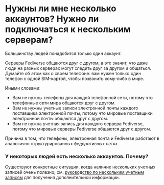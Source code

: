 # Нужны ли мне несколько аккаунтов? Нужно ли подключаться к нескольким серверам?
Большинству людей понадобится только один аккаунт.

Серверы Fediverse общаются друг с другом, а это значит, что даже люди на разных серверах могут следить друг за другом и общаться. Думайте об этом как о своем телефоне: вам нужен только один телефон с одной SIM-картой, чтобы позвонить кому-либо в мире.

Иными словами:

* Вам не нужны телефоны для каждой телефонной сети, потому что телефонные сети мира общаются друг с другом.
* Вам не нужны учетные записи электронной почты каждого поставщика электронной почты, потому что мировые поставщики электронной почты общаются друг с другом.
* Вам не нужна учетная запись для каждого сервера Fediverse, потому что мировые серверы Fediverse общаются друг с другом.

Причина в том, что телефоны, электронная почта и Fediverse работают в аналогично структурированных *федеративных сетях.*

### У некоторых людей есть несколько аккаунтов. Почему?
Существуют конкретные ситуации, когда наличие нескольких учетных записей очень полезно, см. [руководство по нескольким учетным записям](/advanced/how-to-multiple-accounts) для получения дополнительной информации.
